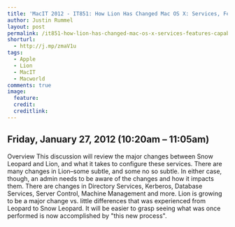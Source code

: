 ```yaml
---
title: 'MacIT 2012 - IT851: How Lion Has Changed Mac OS X: Services, Features and Capabilities'
author: Justin Rummel
layout: post
permalink: /it851-how-lion-has-changed-mac-os-x-services-features-capabilities/
shorturl:
  - http://j.mp/zmaV1u
tags: 
  - Apple
  - Lion
  - MacIT
  - Macworld
comments: true
image:
  feature:
  credit:
  creditlink:
---
```

Friday, January 27, 2012 (10:20am – 11:05am)
--------------------------------------------

Overview
This discussion will review the major changes between Snow Leopard and Lion, and what it takes to configure these services. There are many changes in Lion–some subtle, and some no so subtle. In either case, though, an admin needs to be aware of the changes and how it impacts them. There are changes in Directory Services, Kerberos, Database Services, Server Control, Machine Management and more. Lion is growing to be a major change vs. little differences that was experienced from Leopard to Snow Leopard. It will be easier to grasp seeing what was once performed is now accomplished by "this new process".